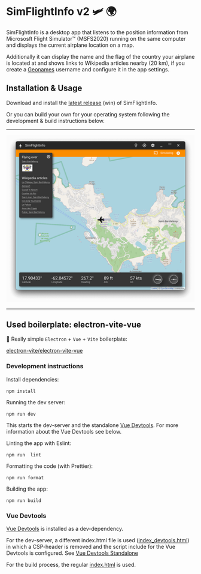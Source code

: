 # SimFlightInfo v2 🛩 🌍

SimFlightInfo is a desktop app that listens to the position information from Micrososft Flight Simulator™ (MSFS2020) running on the same computer and displays the current airplane location on a map.

Additionally it can display the name and the flag of the country your airplane is located at and shows links to Wikipedia articles nearby (20 km), if you create a [Geonames](http://www.geonames.org/) username and configure it in the app settings.

## Installation & Usage

Download and install the [latest release](https://github.com/ahles/SimFlightInfo/releases/latest) (win) of SimFlightInfo.

Or you can build your own for your operating system following the development & build instructions below.

---

![Screenshot](/docs/screenshot.png?raw=true "SimFlightInfo Screenshot")

---

## Used boilerplate: electron-vite-vue

🥳 Really simple `Electron` + `Vue` + `Vite` boilerplate:

[electron-vite/electron-vite-vue](https://github.com/electron-vite/electron-vite-vue)

### Development instructions

Install dependencies:
```shell
npm install
```

Running the dev server:
```shell
npm run dev
```
This starts the dev-server and the standalone [Vue Devtools](https://devtools.vuejs.org/). For more information about the Vue Devtools see below.

Linting the app with Eslint:
```shell
npm run  lint
```

Formatting the code (with Prettier):
```shell
npm run format
```

Building the app:
```shell
npm run build
```

### Vue Devtools

[Vue Devtools](https://devtools.vuejs.org/) is installed as a dev-dependency.

For the dev-server, a different index.html file is used ([index_devtools.html](./index_devtools.html)) in which a CSP-header is removed and the script include for the Vue Devtools is configured. See [Vue Devtools Standalone](https://devtools.vuejs.org/guide/installation.html#standalone)

For the build process, the regular [index.html](./index.html) is used.
